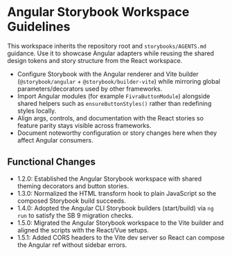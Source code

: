 # Angular Storybook Workspace Guidelines

This workspace inherits the repository root and `storybooks/AGENTS.md` guidance. Use it to showcase Angular adapters while reusing the shared design tokens and story structure from the React workspace.

- Configure Storybook with the Angular renderer and Vite builder (`@storybook/angular` + `@storybook/builder-vite`) while mirroring global parameters/decorators used by other frameworks.
- Import Angular modules (for example `FivraButtonModule`) alongside shared helpers such as `ensureButtonStyles()` rather than redefining styles locally.
- Align args, controls, and documentation with the React stories so feature parity stays visible across frameworks.
- Document noteworthy configuration or story changes here when they affect Angular consumers.

## Functional Changes
- 1.2.0: Established the Angular Storybook workspace with shared theming decorators and button stories.
- 1.3.0: Normalized the HTML transform hook to plain JavaScript so the composed Storybook build succeeds.
- 1.4.0: Adopted the Angular CLI Storybook builders (start/build) via `ng run` to satisfy the SB 9 migration checks.
- 1.5.0: Migrated the Angular Storybook workspace to the Vite builder and aligned the scripts with the React/Vue setups.
- 1.5.1: Added CORS headers to the Vite dev server so React can compose the Angular ref without sidebar errors.
